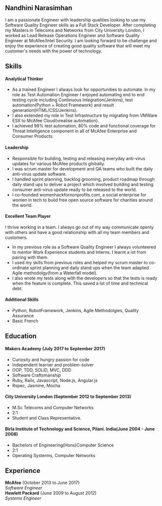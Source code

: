 ## Nandhini Narasimhan


I am a passionate Engineer with leadership qualities looking to use my Software Quality Engineer skills  as a Full Stack Developer. After completing my Masters in Telecoms and Networks from City University London, I worked as Lead Release Operations Engineer and Software Quality Engineer at McAfee/Intel Security. I am looking forward to be challenge and enjoy the experience of creating good quality software that will meet my customer's needs with the power of technology.

## Skills

#### Analytical Thinker

- As a trained Engineer I always look for opportunities to automate. In my role as Test Automation Engineer I enjoyed automating end to end testing cycle including Continuous Integration(Jenkins), test automation(Python + Robot Framework) and result generation(HTML/CSS/Jenkins). 
- I also extended my role in Test Infrastructure by migrating from VMWare ESX to McAfee Cloud(vrealise automation).
- I achieved 98% test automation, 80% code and functional coverage for Threat
Intelligence component in all of McAfee Enterprise and Consumer Products.

#### Leadership

- Responsible for building, testing and releasing everyday anti-virus updates for various McAfee products globally.
- I was scrum master for development and QA teams who built the daily anti-virus update software.
- I handled sprint planning, backlog grooming, product roadmap through daily stand ups  to deliver a project which involved building and testing consumer anti-virus update ready to be released to the world.
- I co-founded womenhackfornonprofits.com, a social enterprise for women in tech to build free open source software for charities around the world.


#### Excellent Team Player

I thrive working in a team. I always go out of my way communicate openly with others and have a good relationship with all my team members and customers.

- In my previous role as a Software Quality Engineer I always volunteered to mentor Work Experience students and Interns. I learnt a lot from pairing with them.
- I used my skills from previous roles and helped my scrum master to co-ordinate sprint planning and daily stand ups when the team adapted Agile methodolgy(from a Waterfall model).
- I also wrote my tests along with the developers so that the tests is ready when the feature is complete. This saved a lot of time and technical debt. 

#### Additional Skills

- Python, RobotFramework, Jenkins, Agile Methodolgies, Quality Assurance
- Basic French

## Education

#### Makers Academy (July 2017 to September 2017)

- Curiosity and hungry passion for code
- Independent learner and problem-solver
- OOP, TDD, SOLID, MVC, DDD
- Software Craftsmanship
- Ruby, Rails, Javascript, Node.js, Angular.js
- Rspec, Jasmine, Mocha

#### City University London (September 2012 to September 2013)

- M.Sc Telecoms and  Computer Networks
- 2:1
- Student and Class Representative. 


#### Birla Institute of Technology and Science, Pilani. India(June 2004 - June 2008)

- Bachelors of Engineering(Hons)Computer Science
- 2:1
- Operating Systerms, Computer Networks 


## Experience

**McAfee** (October 2013 to June 2017)    
*Software Engineer*  
**Hewlett Packard** (June 2009 to August 2012)   
*Systems Engineer*  
